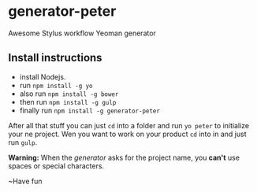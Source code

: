 generator-peter
===============

Awesome Stylus workflow Yeoman generator


Install instructions
--------------------

- install Nodejs.
- run `npm install -g yo`
- also run `npm install -g bower`
- then run `npm install -g gulp`
- finally run `npm install -g generator-peter`

After all that stuff you can just `cd` into a folder and run `yo peter` to initialize your ne project.
Wen you want to work on your product `cd` into in and just run `gulp`.

**Warning:** When the *generator* asks for the project name, you **can't** use spaces or special characters.


~Have fun
